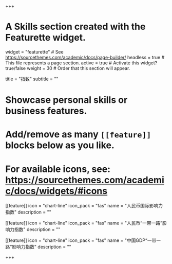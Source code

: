 +++
# A Skills section created with the Featurette widget.
widget = "featurette"  # See https://sourcethemes.com/academic/docs/page-builder/
headless = true  # This file represents a page section.
active = true  # Activate this widget? true/false
weight = 30  # Order that this section will appear.

title = "指数"
subtitle = ""

# Showcase personal skills or business features.
# 
# Add/remove as many `[[feature]]` blocks below as you like.
# 
# For available icons, see: https://sourcethemes.com/academic/docs/widgets/#icons

[[feature]]
  icon = "chart-line"
  icon_pack = "fas"
  name = "人民币国际影响力指数"
  description = ""
  
[[feature]]
  icon = "chart-line"
  icon_pack = "fas"
  name = "人民币“一带一路”影响力指数"
  description = ""  
  
[[feature]]
  icon = "chart-line"
  icon_pack = "fas"
  name = "中国GDP“一带一路”影响力指数"
  description = ""

+++
